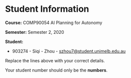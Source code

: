 # Student Information

**Course:** COMP90054 AI Planning for Autonomy

**Semester:** Semester 2, 2020

**Student:**

* 903274 - Siqi - Zhou - szhou7@student.unimelb.edu.au

Replace the lines above with your correct details.

Your student number should only be the **numbers**.
